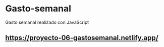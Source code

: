 # Gasto-semanal
Gasto semanal realizado con JavaScript

## https://proyecto-06-gastosemanal.netlify.app/
